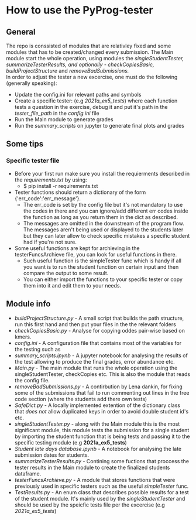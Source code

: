 # How to use the PyProg-tester
## General
The repo is conssisted of modules that are relativley fixed and some modules that has to be created/changed every  submission.
The Main module start the whole operation, using modules the _singleStudentTester, summarizeTesterResults,  and optionally - checkCopiesBasic, buildProjectStructure_ and _removeBadSubmissions._  
In order to adjust the tester a new excercise, one must do the following (generally speaking):
* Update the config.ini for relevant paths and symbols
* Create a specific tester: (e.g _2021a_ex5_tests_) where each function tests a question in the exercise, debug it and put it's path in the _tester_file_path_ in the _config.ini_ file
* Run the Main module to generate grades
* Run the _summary_scripts_ on jupyter to generate final plots and grades

## Some tips
### Specific tester file
* Before your first run make sure you install the requierments described in the _requirements.txt_ by using:
    * $ pip install -r requirements.txt
* Tester functions should return a dictionary of the form {'err_code':'err_message'}.
    * The err_code is set by the config file but it's not mandatory to use the codes in there and you can ignore/add different err codes inside the function as long as you return them in the dict as described.
    * The messages are omitted in the downstream of the program flow. The messages aren't being used or displayed to the students later but they can later allow to check specific mistakes a specific student had if you're not sure. 
*  Some useful functions are kept for archieving in the testerFuncsArchieve file, you can look for useful functions in there.
    * Such useful function is the simpleTester func which is handy if all you want is to run the student function on certain input and then compare the output to some result.
    * You can either import the functions to your specific tester or copy them into it and edit them to your needs.
  

## Module info
* _buildProjectStructure.py_ - A small script that builds the path structure, run this first hand and then put your files in the the relevant folders
* _checkCopiesBasic.py_ - Analyse for copying oddes pair-wise based on kmers.
* _config.ini_ - A configuration file that contains most of the variables for the testing such as 
* _summary_scripts.ipynb_ - A jupyter notebook for analysing the results of the test allowing to produce the final grades, error abundance etc.
* _Main.py_ - The main module that runs the whole operation using the singleStudentTester, checkCopies etc. This is also the module that reads the config file.
* _removeBadSubmissions.py_ - A contirbution by Lena dankin, for fixing some of the submissions that fail to run commenting out lines in the free code section (where the students add there own tests) 
* _SafeDict.py_ - A locally implemented extention of the dictionary class that *does not* allow duplicated keys in order to avoid double student id's etc.
* _singleStudentTester.py_ - along with the Main module this is the most significant module, this module tests the submission for a single student by importing the student function that is being tests and passing it to the specific testing module (e.g __2021a_ex5_tests__)
* _Student late days database.ipynb_ - A notebook for analysing the late submission dates for students.
* _summarizeTesterResults.py_ - Contining some fuctions that proccess the tester results in the Main module to create the finalized students dataframe.
* _testerFuncsArchieve.py_  - A module that stores functions that were previously used in specific testers such as the useful _simpleTester_ func.
* _TestResults.py_ - An enum class that describes possible results for a test of the student module. It's mainly used by the _singleStudentTester_ and should be used by the speicfic tests file per the excercise (e.g _2021a_ex5_tests_)